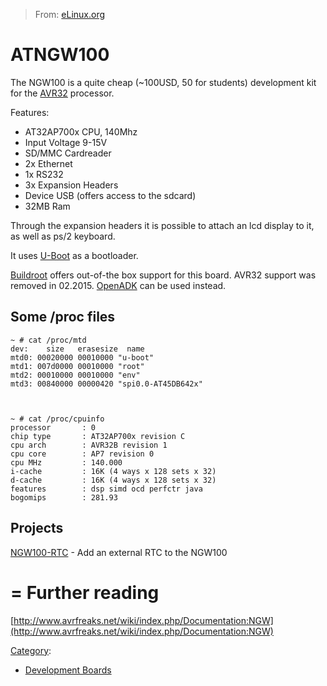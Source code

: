 > From: [eLinux.org](http://eLinux.org/ATNGW100 "http://eLinux.org/ATNGW100")


# ATNGW100



The NGW100 is a quite cheap (\~100USD, 50 for students) development kit
for the [AVR32](http://eLinux.org/Processors#AVR32 "Processors") processor.

Features:

-   AT32AP700x CPU, 140Mhz
-   Input Voltage 9-15V
-   SD/MMC Cardreader
-   2x Ethernet
-   1x RS232
-   3x Expansion Headers
-   Device USB (offers access to the sdcard)
-   32MB Ram

Through the expansion headers it is possible to attach an lcd display to
it, as well as ps/2 keyboard.

It uses [U-Boot](http://eLinux.org/U-Boot "U-Boot") as a bootloader.

[Buildroot](http://eLinux.org/Toolchains#Buildroot "Toolchains") offers out-of-the box
support for this board. AVR32 support was removed in 02.2015.
[OpenADK](http://eLinux.org/Toolchains#OpenADK "Toolchains") can be used instead.



## Some /proc files

    ~ # cat /proc/mtd
    dev:    size   erasesize  name
    mtd0: 00020000 00010000 "u-boot"
    mtd1: 007d0000 00010000 "root"
    mtd2: 00010000 00010000 "env"
    mtd3: 00840000 00000420 "spi0.0-AT45DB642x"



    ~ # cat /proc/cpuinfo
    processor       : 0
    chip type       : AT32AP700x revision C
    cpu arch        : AVR32B revision 1
    cpu core        : AP7 revision 0
    cpu MHz         : 140.000
    i-cache         : 16K (4 ways x 128 sets x 32)
    d-cache         : 16K (4 ways x 128 sets x 32)
    features        : dsp simd ocd perfctr java
    bogomips        : 281.93

## Projects

[NGW100-RTC](http://eLinux.org/NGW100-RTC "NGW100-RTC") - Add an external RTC to the
NGW100



# = Further reading

[http://www.avrfreaks.net/wiki/index.php/Documentation:NGW](http://www.avrfreaks.net/wiki/index.php/Documentation:NGW)


[Category](http://eLinux.org/Special:Categories "Special:Categories"):

-   [Development
    Boards](http://eLinux.org/Category:Development_Boards "Category:Development Boards")

